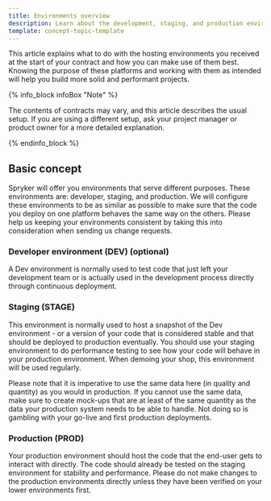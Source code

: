```yaml
---
title: Environments overview
description: Learn about the development, staging, and production environments of the Spryker Cloud Commerce OS
template: concept-topic-template
---
```


This article explains what to do with the hosting environments you received at the start of your contract and how you can make use of them best. Knowing the purpose of these platforms and working with them as intended will help you build more solid and performant projects.

{% info_block infoBox "Note" %}

The contents of contracts may vary, and this article describes the usual setup. If you are using a different setup, ask your project manager or product owner for a more detailed explanation.

{% endinfo_block %}

## Basic concept
Spryker will offer you environments that serve different purposes. These environments are: developer, staging, and production. We will configure these environments to be as similar as possible to make sure that the code you deploy on one platform behaves the same way on the others. Please help us keeping your environments consistent by taking this into consideration when sending us change requests.

### Developer environment (DEV) (optional)
A Dev environment is normally used to test code that just left your development team or is actually used in the development process directly through continuous deployment.

### Staging (STAGE)
This environment is normally used to host a snapshot of the Dev environment - or a version of your code that is considered stable and that should be deployed to production eventually. You should use your staging environment to do performance testing to see how your code will behave in your production environment. When demoing your shop, this environment will be used regularly.

Please note that it is imperative to use the same data here (in quality and quantity) as you would in production. If you cannot use the same data, make sure to create mock-ups that are at least of the same quantity as the data your production system needs to be able to handle.  Not doing so is gambling with your go-live and first production deployments.

### Production (PROD)

Your production environment should host the code that the end-user gets to interact with directly. The code should already be tested on the staging environment for stability and performance. Please do not make changes to the production environments directly unless they have been verified on your lower environments first. 